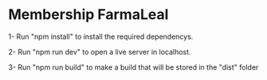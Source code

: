 # Membership FarmaLeal

1- Run "npm install" to install the required dependencys.

2- Run "npm run dev" to open a live server in localhost.

3- Run "npm run build" to make a build that will be stored in the "dist" folder

